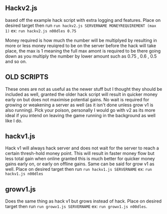 ## Hackv2.js 
based off the example hack script with extra logging and features. Place on desired target then run `run hackv2.js SERVERNAME MONEYREQUIREMENT (max 1)` ex: `run hackv2.js n00dles 0.75` <br />

Money required is how much the number will be multiplyed by resulting in more or less money reuiqred to be on the server before the hack will take place, the max is 1 meaning the full max amont is required to be there going down as you multiply the number by lower amount such as 0.75 , 0.6 , 0.5 and so on. <br />

## OLD SCRIPTS 
These ones are not as useful as the newer stuff but I thought they should be included as well, granted the older hack script will result in quicker money early on but does not maximise potential gains. No wait is required for growing or weakening a server as well (as it isn't done unless grow v1 is also running). Pick your poison, personally I would go with v2 as its more ideal if you intend on leaving the game running in the background as well like I do.<br />
## hackv1.js 
Hack v1 will always hack server and does not wait for the server to reach a certain thresh-hold money point. This will result in faster money flow but less total gain when online granted this is much better for quicker money gains early on, or early on offline gains. Same can be said for grow v1 as well. Place on desired target then run `run hackv1.js SERVERNAME` ex: `run hackv1.js n00dles`<br />
## growv1.js
Does the same thing as hack v1 but grows instead of hack. Place on desired target then run `run growv1.js SERVERNAME` ex: `run growv1.js n00dles`.<br />
